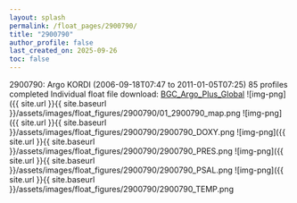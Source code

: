 ```yaml
---
layout: splash
permalink: /float_pages/2900790/
title: "2900790"
author_profile: false
last_created_on: 2025-09-26
toc: false
---
```

 
2900790: Argo KORDI (2006-09-18T07:47 to 2011-01-05T07:25)
85 profiles completed
Individual float file download: [BGC_Argo_Plus_Global](https://ftp.soest.hawaii.edu/bgc_argo_plus/Individual_Floats/outliers_removed/2900790_Sprof_processed.nc)
![img-png]({{ site.url }}{{ site.baseurl }}/assets/images/float_figures/2900790/01_2900790_map.png
![img-png]({{ site.url }}{{ site.baseurl }}/assets/images/float_figures/2900790/2900790_DOXY.png
![img-png]({{ site.url }}{{ site.baseurl }}/assets/images/float_figures/2900790/2900790_PRES.png
![img-png]({{ site.url }}{{ site.baseurl }}/assets/images/float_figures/2900790/2900790_PSAL.png
![img-png]({{ site.url }}{{ site.baseurl }}/assets/images/float_figures/2900790/2900790_TEMP.png

